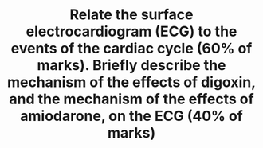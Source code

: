 ---
title: "Relate the surface electrocardiogram (ECG) to the events of the cardiac cycle (60% of marks). Briefly describe the mechanism of the effects of digoxin, and the mechanism of the effects of amiodarone, on the ECG (40% of marks)"
entityType: SAQ
exam: PEX
college: CICM
year: 2011
sitting: A
question: 13
passRate: 66
lo:
- "[[Cib2c]]"
- "[[C2c2b]]"
EC_extraCredit:
- "Extra marks were awarded for diagrams relating the ECG accurately to pressure events during the cardiac cycle."
- "For example, better answers noted that AV conduction was depressed by Digoxin, predominantly due to an increase in Vagal tone"
EC_expectedDomains:
- "Candidates were expected to provide sufficient detail in answers."
- "Time intervals, units of measurement and clear labels were essential for diagrams."
- "Mechanisms pertaining to ion flux and ion channels needed to be specifically explained."
- "Discussion of mechanisms needed to be accurate and relevant to the effect on the ECG."
resources:
- "Principles of Physiology for the Anaesthetist, Power and Kam, pages 107-110"
- "Pharmacology and Physiology in Anaesthetic Practice, Stoelting"
---